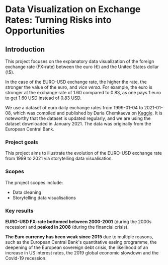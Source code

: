 # Data Visualization on Exchange Rates: Turning Risks into Opportunities

## Introduction
This project focuses on the explanatory data visualization of the foreign exchange rate (FX-rate) between the euro (€) and the United States dollar (\\$).

In the case of the EURO-USD exchange rate, the higher the rate, the stronger the value of the euro, and *vice versa*. For example, the euro is stronger at the exchange rate of 1.60 compared to 0.83, as one pays 1 euro to get 1.60 USD instead of 0.83 USD.

We use a dataset of euro daily exchange rates from 1999-01-04 to 2021-01-08, which was compiled and published by Daria Chemkaeva on [Kaggle](https://www.kaggle.com/lsind18/euro-exchange-daily-rates-19992020). It is noteworthy that the dataset is updated regularly, and we are using the dataset downloaded in January 2021. The data was originally from the European Central Bank.

### Project goals
This project aims to illustrate the evolution of the EURO-USD exchange rate from 1999 to 2021 via storytelling data visualisation.

### Scopes
The project scopes include:

- Data cleaning
- Storytelling data visualisations

### Key results
**EURO-USD FX-rate bottomed between 2000-2001** (during the 2000s recession) and **peaked in 2008** (during the financial crisis).

**The Euro currency has been weak since 2015** due to multiple reasons, such as the European Central Bank's quantitative easing programme, the deepening of the European sovereign debt crisis, the likelihood of an increase in US interest rates, the 2019 global economic slowdown and the Covid-19 recession.
